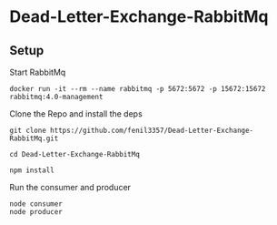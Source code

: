 # Dead-Letter-Exchange-RabbitMq

## Setup

Start RabbitMq
```
docker run -it --rm --name rabbitmq -p 5672:5672 -p 15672:15672 rabbitmq:4.0-management
```

Clone the Repo and install the deps
```
git clone https://github.com/fenil3357/Dead-Letter-Exchange-RabbitMq.git

cd Dead-Letter-Exchange-RabbitMq

npm install
```

Run the consumer and producer
```
node consumer
node producer
```
